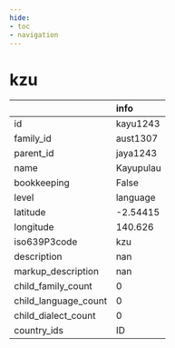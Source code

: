 ```yaml
---
hide:
- toc
- navigation
---
```

# kzu
|                      | info      |
|:---------------------|:----------|
| id                   | kayu1243  |
| family_id            | aust1307  |
| parent_id            | jaya1243  |
| name                 | Kayupulau |
| bookkeeping          | False     |
| level                | language  |
| latitude             | -2.54415  |
| longitude            | 140.626   |
| iso639P3code         | kzu       |
| description          | nan       |
| markup_description   | nan       |
| child_family_count   | 0         |
| child_language_count | 0         |
| child_dialect_count  | 0         |
| country_ids          | ID        |